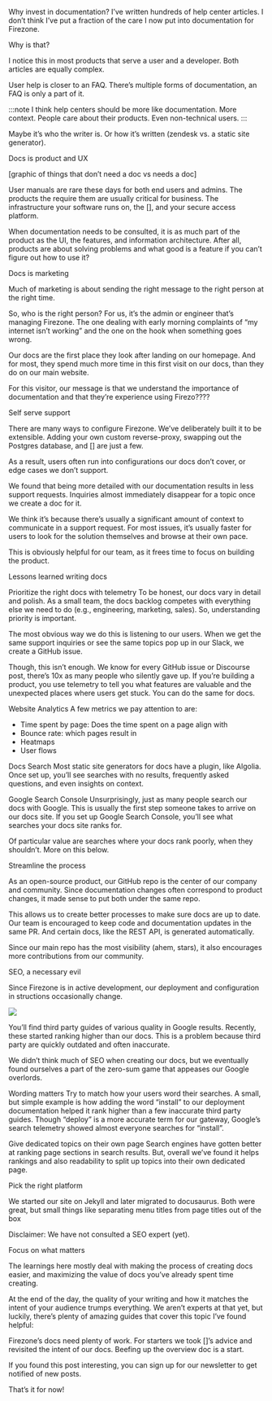 Why invest in documentation?
I’ve written hundreds of help center articles. I don’t think I’ve put a fraction of the care I now put into documentation for Firezone. 

Why is that?

I notice this in most products that serve a user and a developer. Both articles are equally complex. 

User help is closer to an FAQ. There’s multiple forms of documentation, an FAQ is only a part of it.

:::note
I think help centers should be more like documentation. More context. People care about their products. Even non-technical users.
:::

Maybe it’s who the writer is. Or  how it’s written (zendesk vs. a static site generator).

Docs is product and UX

[graphic of things that don’t need a doc vs needs a doc]

User manuals are rare these days for both end users and admins. The products the require them are usually critical for business. The infrastructure your software runs on, the [], and your secure access platform.

When documentation needs to be consulted, it is as much part of the product as the UI, the features, and information architecture. After all, products are about solving problems and what good is a feature if you can’t figure out how to use it?

Docs is marketing

Much of marketing is about sending the right message to the right person at the right time. 

So, who is the right person? For us, it’s the admin or engineer that’s managing Firezone. The one dealing with early morning complaints of “my internet isn’t working” and the one on the hook when something goes wrong.

Our docs are the first place they look after landing on our homepage. And for most, they spend much more time in this first visit on our docs, than they do on our main website.

For this visitor, our message is that we understand the importance of documentation and that they’re experience using Firezo????

Self serve support

There are many ways to configure Firezone. We’ve deliberately built it to be extensible. Adding your own custom reverse-proxy, swapping out the Postgres database, and [] are just a few.

As a result, users often run into configurations our docs don’t cover, or edge cases we don’t support.

We found that being more detailed with our documentation results in less support requests. Inquiries almost immediately disappear for a topic once we create a doc for it.

We think it’s because there’s usually a significant amount of context to communicate in a support request. For most issues, it’s usually faster for users to look for the solution themselves and browse at their own pace.

This is obviously helpful for our team, as it frees time to focus on building the product.

Lessons learned writing docs

Prioritize the right docs with telemetry
To be honest, our docs vary in detail and polish. As a small team, the docs backlog competes with everything else we need to do (e.g., engineering, marketing, sales). So, understanding priority is important.

The most obvious way we do this is listening to our users. When we get the same support inquiries or see the same topics pop up in our Slack, we create a GitHub issue.

Though, this isn’t enough. We know for every GitHub issue or Discourse post, there’s 10x as many people who silently gave up. If you’re building a product, you use telemetry to tell you what features are valuable and the unexpected places where users get stuck. You can do the same for docs.

Website Analytics
A few metrics we pay attention to are:
* Time spent by page: Does the time spent on a page align with
* Bounce rate: which pages result in 
* Heatmaps
* User flows

Docs Search
Most static site generators for docs have a plugin, like Algolia. Once set up, you’ll see searches with no results, frequently asked questions, and even insights on context. 

Google Search Console
Unsurprisingly, just as many people search our docs with Google. This is usually the first step someone takes to arrive on our docs site. If you set up Google Search Console, you’ll see what searches your docs site ranks for.

Of particular value are searches where your docs rank poorly, when they shouldn’t. More on this below.

Streamline the process

As an open-source product, our GitHub repo is the center of our company and community. Since documentation changes often correspond to product changes, it made sense to put both under the same repo.

This allows us to create better processes to make sure docs are up to date. Our team is encouraged to keep code and documentation updates in the same PR. And certain docs, like the REST API, is generated automatically.

Since our main repo has the most visibility (ahem, stars), it also encourages more contributions from our community.

SEO, a necessary evil

Since Firezone is in active development, our deployment and configuration in	structions occasionally change.

![](https://user-images.githubusercontent.com/52545545/211517741-4efb596a-3765-40d8-b483-f807f3a88e86.png)

You’ll find third party guides of various quality in Google results. Recently, these started ranking higher than our docs. This is a problem because third party are quickly outdated and often inaccurate.

We didn’t think much of SEO when creating our docs, but we eventually found ourselves a part of the zero-sum game that appeases our Google overlords.

Wording matters
Try to match how your users word their searches. A small, but simple example is how adding the word “install” to our deployment documentation helped it rank higher than a few inaccurate third party guides. Though “deploy” is a more accurate term for our gateway, Google’s search telemetry showed almost everyone searches for “install”.

Give dedicated topics on their own page
Search engines have gotten better at ranking page sections in search results. But, overall we’ve found it helps rankings and also readability to split up topics into their own dedicated page.

Pick the right platform

We started our site on Jekyll and later migrated to docusaurus. Both were great, but small things like separating menu titles from page titles out of the box


Disclaimer: We have not consulted a SEO expert (yet).

Focus on what matters

The learnings here mostly deal with making the process of creating docs easier, and maximizing the value of docs you’ve already spent time creating.

At the end of the day, the quality of your writing and how it matches the intent of your audience trumps everything. We aren’t experts at that yet, but luckily, there’s plenty of amazing guides that cover this topic I’ve found helpful: 

Firezone’s docs need plenty of work. For starters we took []’s advice and revisited the intent of our docs. Beefing up the overview doc is a start.

If you found this post interesting, you can sign up for our newsletter to get notified of new posts.

That’s it for now!